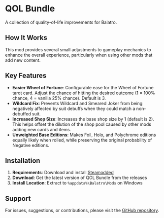 # QOL Bundle

A collection of quality-of-life improvements for Balatro.

## How It Works

This mod provides several small adjustments to gameplay mechanics to enhance the overall experience, particularly when using other mods that add new content.

## Key Features

- **Easier Wheel of Fortune**: Configurable ease for the Wheel of Fortune tarot card. Adjust the chance of hitting the desired outcome (1 = 100% chance, 4 = vanilla 25% chance). Default is 3.
- **Wildcard Fix**: Prevents Wildcard and Smeared Joker from being negatively affected by suit debuffs when they could match a non-debuffed suit.
- **Increased Shop Size**: Increases the base shop size by 1 (default is 2). This helps offset the dilution of the shop pool caused by other mods adding new cards and items.
- **Unweighted Base Editions**: Makes Foil, Holo, and Polychrome editions equally likely when rolled, while preserving the original probability of Negative editions.

## Installation

1.  **Requirements**: Download and install [Steamodded](https://github.com/Steamodded/smods)
2.  **Download**: Get the latest version of QOL Bundle from the releases
3.  **Install Location**: Extract to `%appdata%\Balatro\Mods` on Windows

## Support

For issues, suggestions, or contributions, please visit the [GitHub repository](https://github.com/gfreitash/balatro-mods).
